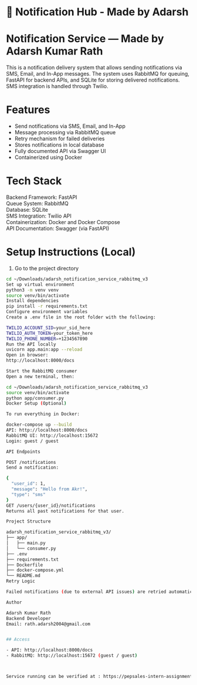 # 🚀 Notification Hub  - Made by Adarsh

# Notification Service — Made by Adarsh Kumar Rath

This is a notification delivery system that allows sending notifications via SMS, Email, and In-App messages. The system uses RabbitMQ for queuing, FastAPI for backend APIs, and SQLite for storing delivered notifications. SMS integration is handled through Twilio.

# Features

- Send notifications via SMS, Email, and In-App
- Message processing via RabbitMQ queue
- Retry mechanism for failed deliveries
- Stores notifications in local database
- Fully documented API via Swagger UI
- Containerized using Docker

# Tech Stack

Backend Framework: FastAPI  
Queue System: RabbitMQ  
Database: SQLite  
SMS Integration: Twilio API  
Containerization: Docker and Docker Compose  
API Documentation: Swagger (via FastAPI)

# Setup Instructions (Local)

1. Go to the project directory

```bash
cd ~/Downloads/adarsh_notification_service_rabbitmq_v3
Set up virtual environment
python3 -m venv venv
source venv/bin/activate
Install dependencies
pip install -r requirements.txt
Configure environment variables
Create a .env file in the root folder with the following:

TWILIO_ACCOUNT_SID=your_sid_here
TWILIO_AUTH_TOKEN=your_token_here
TWILIO_PHONE_NUMBER=+1234567890
Run the API locally
uvicorn app.main:app --reload
Open in browser:
http://localhost:8000/docs

Start the RabbitMQ consumer
Open a new terminal, then:

cd ~/Downloads/adarsh_notification_service_rabbitmq_v3
source venv/bin/activate
python app/consumer.py
Docker Setup (Optional)

To run everything in Docker:

docker-compose up --build
API: http://localhost:8000/docs
RabbitMQ UI: http://localhost:15672
Login: guest / guest

API Endpoints

POST /notifications
Send a notification:

{
  "user_id": 1,
  "message": "Hello from Akr!",
  "type": "sms"
}
GET /users/{user_id}/notifications
Returns all past notifications for that user.

Project Structure

adarsh_notification_service_rabbitmq_v3/
├── app/
│   ├── main.py
│   └── consumer.py
├── .env
├── requirements.txt
├── Dockerfile
├── docker-compose.yml
└── README.md
Retry Logic

Failed notifications (due to external API issues) are retried automatically using a basic retry loop inside the RabbitMQ consumer.

Author

Adarsh Kumar Rath
Backend Developer 
Email: rath.adarsh2004@gmail.com


## Access

- API: http://localhost:8000/docs
- RabbitMQ: http://localhost:15672 (guest / guest)



Service running can be verified at : https://pepsales-intern-assignment-production.up.railway.app/
